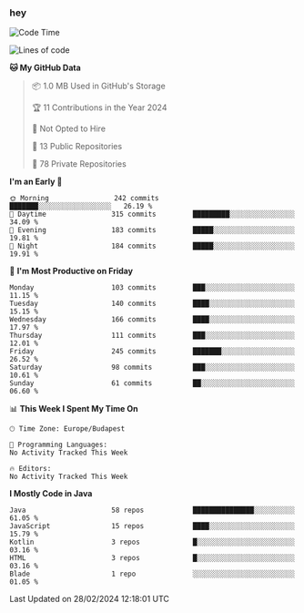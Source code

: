### hey

<!--START_SECTION:waka-->
![Code Time](http://img.shields.io/badge/Code%20Time-976%20hrs%2014%20mins-blue)

![Lines of code](https://img.shields.io/badge/From%20Hello%20World%20I%27ve%20Written-1.0%20million%20lines%20of%20code-blue)

**🐱 My GitHub Data** 

> 📦 1.0 MB Used in GitHub's Storage 
 > 
> 🏆 11 Contributions in the Year 2024
 > 
> 🚫 Not Opted to Hire
 > 
> 📜 13 Public Repositories 
 > 
> 🔑 78 Private Repositories 
 > 
**I'm an Early 🐤** 

```text
🌞 Morning                242 commits         ███████░░░░░░░░░░░░░░░░░░   26.19 % 
🌆 Daytime                315 commits         █████████░░░░░░░░░░░░░░░░   34.09 % 
🌃 Evening                183 commits         █████░░░░░░░░░░░░░░░░░░░░   19.81 % 
🌙 Night                  184 commits         █████░░░░░░░░░░░░░░░░░░░░   19.91 % 
```
📅 **I'm Most Productive on Friday** 

```text
Monday                   103 commits         ███░░░░░░░░░░░░░░░░░░░░░░   11.15 % 
Tuesday                  140 commits         ████░░░░░░░░░░░░░░░░░░░░░   15.15 % 
Wednesday                166 commits         ████░░░░░░░░░░░░░░░░░░░░░   17.97 % 
Thursday                 111 commits         ███░░░░░░░░░░░░░░░░░░░░░░   12.01 % 
Friday                   245 commits         ███████░░░░░░░░░░░░░░░░░░   26.52 % 
Saturday                 98 commits          ███░░░░░░░░░░░░░░░░░░░░░░   10.61 % 
Sunday                   61 commits          ██░░░░░░░░░░░░░░░░░░░░░░░   06.60 % 
```


📊 **This Week I Spent My Time On** 

```text
🕑︎ Time Zone: Europe/Budapest

💬 Programming Languages: 
No Activity Tracked This Week

🔥 Editors: 
No Activity Tracked This Week
```

**I Mostly Code in Java** 

```text
Java                     58 repos            ███████████████░░░░░░░░░░   61.05 % 
JavaScript               15 repos            ████░░░░░░░░░░░░░░░░░░░░░   15.79 % 
Kotlin                   3 repos             █░░░░░░░░░░░░░░░░░░░░░░░░   03.16 % 
HTML                     3 repos             █░░░░░░░░░░░░░░░░░░░░░░░░   03.16 % 
Blade                    1 repo              ░░░░░░░░░░░░░░░░░░░░░░░░░   01.05 % 
```




 Last Updated on 28/02/2024 12:18:01 UTC
<!--END_SECTION:waka-->
